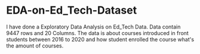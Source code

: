# EDA-on-Ed_Tech-Dataset
I have done a Exploratory Data Analysis on Ed_Tech Data. Data contain 9447 rows and 20 Columns. The data is about courses introduced in front students between 2016 to 2020 and how student enrolled the course what's the amount of courses. 
